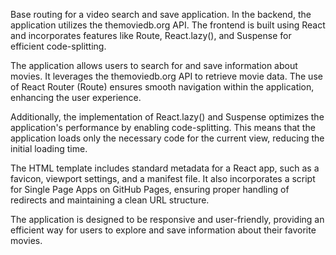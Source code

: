 Base routing for a video search and save application. In the backend, the application utilizes the themoviedb.org API. The frontend is built using React and incorporates features like Route, React.lazy(), and Suspense for efficient code-splitting.

The application allows users to search for and save information about movies. It leverages the themoviedb.org API to retrieve movie data. The use of React Router (Route) ensures smooth navigation within the application, enhancing the user experience.

Additionally, the implementation of React.lazy() and Suspense optimizes the application's performance by enabling code-splitting. This means that the application loads only the necessary code for the current view, reducing the initial loading time.

The HTML template includes standard metadata for a React app, such as a favicon, viewport settings, and a manifest file. It also incorporates a script for Single Page Apps on GitHub Pages, ensuring proper handling of redirects and maintaining a clean URL structure.

The application is designed to be responsive and user-friendly, providing an efficient way for users to explore and save information about their favorite movies.
